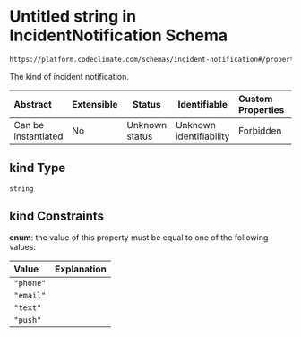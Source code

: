 # Untitled string in IncidentNotification Schema

```txt
https://platform.codeclimate.com/schemas/incident-notification#/properties/kind
```

The kind of incident notification.


| Abstract            | Extensible | Status         | Identifiable            | Custom Properties | Additional Properties | Access Restrictions | Defined In                                                                                                  |
| :------------------ | ---------- | -------------- | ----------------------- | :---------------- | --------------------- | ------------------- | ----------------------------------------------------------------------------------------------------------- |
| Can be instantiated | No         | Unknown status | Unknown identifiability | Forbidden         | Allowed               | none                | [IncidentNotification.schema.json\*](../../schemas/IncidentNotification.schema.json "open original schema") |

## kind Type

`string`

## kind Constraints

**enum**: the value of this property must be equal to one of the following values:

| Value     | Explanation |
| :-------- | ----------- |
| `"phone"` |             |
| `"email"` |             |
| `"text"`  |             |
| `"push"`  |             |
